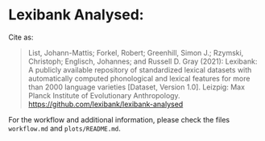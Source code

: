# Lexibank Analysed: 

Cite as:

> List, Johann-Mattis; Forkel, Robert; Greenhill, Simon J.; Rzymski, Christoph; Englisch, Johannes; and Russell D. Gray (2021): Lexibank: A publicly available repository of standardized lexical datasets with automatically computed phonological and lexical features for more than 2000 language varieties [Dataset, Version 1.0]. Leizpig: Max Planck Institute of Evolutionary Anthropology. https://github.com/lexibank/lexibank-analysed

For the workflow and additional information, please check the files `workflow.md` and `plots/README.md`.



